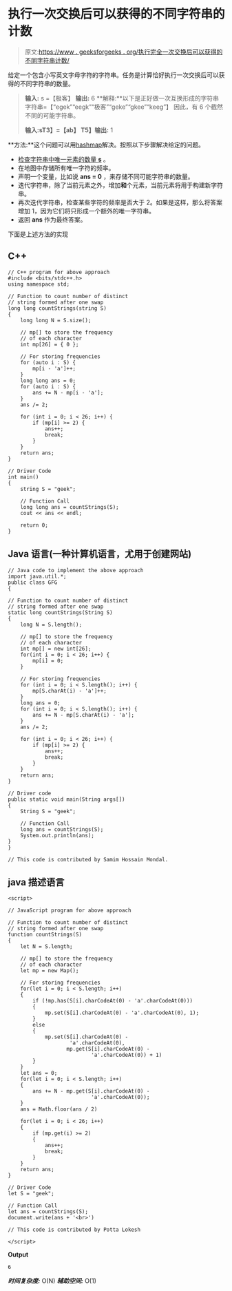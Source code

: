 # 执行一次交换后可以获得的不同字符串的计数

> 原文:[https://www . geeksforgeeks . org/执行完全一次交换后可以获得的不同字符串计数/](https://www.geeksforgeeks.org/count-of-distinct-strings-that-can-be-obtained-after-performing-exactly-one-swap/)

给定一个包含小写英文字母字符的字符串。任务是计算恰好执行一次交换后可以获得的不同字符串的数量。

> **输入:** s =【极客】
> **输出:** 6
> **解释:**以下是正好做一次互换形成的字符串
> 字符串=【“egek”“eegk”“极客”“geke”“gkee”“keeg”】
> 因此，有 6 个截然不同的可能字符串。
> 
> **输入:**s**T3】=【ab】
> T5】输出:** 1

**方法:**这个问题可以用[hashmap](https://www.geeksforgeeks.org/java-util-hashmap-in-java-with-examples/)解决。按照以下步骤解决给定的问题。

*   [检查字符串中唯一元素的数量 **s**](https://www.geeksforgeeks.org/count-the-number-of-unique-characters-in-a-string-in-python/) 。
*   在地图中存储所有唯一字符的频率。
*   声明一个变量，比如说 **ans = 0** ，来存储不同可能字符串的数量。
*   迭代字符串，除了当前元素之外，增加**和**个元素，当前元素将用于构建新字符串。
*   再次迭代字符串，检查某些字符的频率是否大于 2。如果是这样，那么将答案增加 1，因为它们将只形成一个额外的唯一字符串。
*   返回 **ans** 作为最终答案。

下面是上述方法的实现

## C++

```
// C++ program for above approach
#include <bits/stdc++.h>
using namespace std;

// Function to count number of distinct
// string formed after one swap
long long countStrings(string S)
{
    long long N = S.size();

    // mp[] to store the frequency
    // of each character
    int mp[26] = { 0 };

    // For storing frequencies
    for (auto i : S) {
        mp[i - 'a']++;
    }
    long long ans = 0;
    for (auto i : S) {
        ans += N - mp[i - 'a'];
    }
    ans /= 2;

    for (int i = 0; i < 26; i++) {
        if (mp[i] >= 2) {
            ans++;
            break;
        }
    }
    return ans;
}

// Driver Code
int main()
{
    string S = "geek";

    // Function Call
    long long ans = countStrings(S);
    cout << ans << endl;

    return 0;
}
```

## Java 语言(一种计算机语言，尤用于创建网站)

```
// Java code to implement the above approach
import java.util.*;
public class GFG
{

// Function to count number of distinct
// string formed after one swap
static long countStrings(String S)
{
    long N = S.length();

    // mp[] to store the frequency
    // of each character
    int mp[] = new int[26];
    for(int i = 0; i < 26; i++) {
        mp[i] = 0;
    }

    // For storing frequencies
    for (int i = 0; i < S.length(); i++) {
        mp[S.charAt(i) - 'a']++;
    }
    long ans = 0;
    for (int i = 0; i < S.length(); i++) {
        ans += N - mp[S.charAt(i) - 'a'];
    }
    ans /= 2;

    for (int i = 0; i < 26; i++) {
        if (mp[i] >= 2) {
            ans++;
            break;
        }
    }
    return ans;
}

// Driver code
public static void main(String args[])
{
    String S = "geek";

    // Function Call
    long ans = countStrings(S);
    System.out.println(ans);
}
}

// This code is contributed by Samim Hossain Mondal.
```

## java 描述语言

```
<script>

// JavaScript program for above approach

// Function to count number of distinct
// string formed after one swap
function countStrings(S)
{
    let N = S.length;

    // mp[] to store the frequency
    // of each character
    let mp = new Map();

    // For storing frequencies
    for(let i = 0; i < S.length; i++)
    {
        if (!mp.has(S[i].charCodeAt(0) - 'a'.charCodeAt(0)))
        {
            mp.set(S[i].charCodeAt(0) - 'a'.charCodeAt(0), 1);
        }
        else
        {
            mp.set(S[i].charCodeAt(0) -
                    'a'.charCodeAt(0),
                   mp.get(S[i].charCodeAt(0) -
                           'a'.charCodeAt(0)) + 1)
        }
    }
    let ans = 0;
    for(let i = 0; i < S.length; i++)
    {
        ans += N - mp.get(S[i].charCodeAt(0) -
                           'a'.charCodeAt(0));
    }
    ans = Math.floor(ans / 2)

    for(let i = 0; i < 26; i++)
    {
        if (mp.get(i) >= 2)
        {
            ans++;
            break;
        }
    }
    return ans;
}

// Driver Code
let S = "geek";

// Function Call
let ans = countStrings(S);
document.write(ans + '<br>')

// This code is contributed by Potta Lokesh

</script>
```

**Output**

```
6
```

***时间复杂度:*** O(N)
***辅助空间:*** O(1)